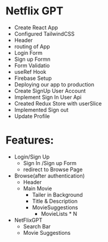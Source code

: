 # Netflix GPT

- Create React App
- Configured TailwindCSS
- Header
- routing of App
- Login Form
- Sign up Formn
- Form Validatio
- useRef Hook
- Firebase Setup
- Deploying our app to production
- Create SignUp User Account
- Implement Sign In User Api
- Created Redux Store with userSlice
- Implemented Sign out
- Update Profile


# Features: 
- Login/Sign Up
   - Sign In /Sign up Form
   - redirect to Browse Page
- Browse(after authentication)
    - Header
    - Main Movie
       - Tailer in Background
       - Title & Description
       - MovieSuggestions
           - MovieLists * N
- NetFlixGPT    
   - Search Bar
   - Movie Suggestions     
